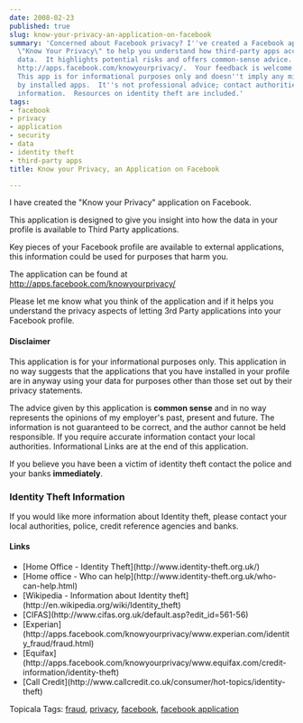 ```yaml
---
date: 2008-02-23
published: true
slug: know-your-privacy-an-application-on-facebook
summary: 'Concerned about Facebook privacy? I''ve created a Facebook application called
  \"Know Your Privacy\" to help you understand how third-party apps access your profile
  data.  It highlights potential risks and offers common-sense advice. Find it at
  http://apps.facebook.com/knowyourprivacy/.  Your feedback is welcome! Disclaimer:
  This app is for informational purposes only and doesn''t imply any misuse of data
  by installed apps.  It''s not professional advice; contact authorities for accurate
  information.  Resources on identity theft are included.'
tags:
- facebook
- privacy
- application
- security
- data
- identity theft
- third-party apps
title: Know your Privacy, an Application on Facebook

---
```

<p>I have created the "Know your Privacy" application on Facebook.</p> <p>This application is designed to give you insight into how the data in your profile is available to Third Party applications. </p><p>Key pieces of your Facebook profile are available to external applications, this information could be used for purposes that harm you. </p><p>The application can be found at <a href="http://apps.facebook.com/knowyourprivacy/" title="http://apps.facebook.com/knowyourprivacy/">http://apps.facebook.com/knowyourprivacy/</a> </p><p>Please let me know what you think of the application and if it helps you understand the privacy aspects of letting 3rd Party applications into your Facebook profile. </p><h4>Disclaimer</h4> <p>This application is for your informational purposes only. This application in no way suggests that the applications that you have installed in your profile are in anyway using your data for purposes other than those set out by their privacy statements. </p><p>The advice given by this application is <b>common sense</b> and in no way represents the opinions of my employer's past, present and future. The information is not guaranteed to be correct, and the author cannot be held responsible. If you require accurate information contact your local authorities. Informational Links are at the end of this application. </p><p>If you believe you have been a victim of identity theft contact the police and your banks <b>immediately</b>. </p><h3>Identity Theft Information</h3> <p>If you would like more information about Identity theft, please contact your local authorities, police, credit reference agencies and banks. </p><h4>Links</h4> <ul> <li>
[Home Office - Identity Theft](http://www.identity-theft.org.uk/) </li>
<li>
[Home office - Who can help](http://www.identity-theft.org.uk/who-can-help.html) </li>
<li>
[Wikipedia - Information about Identity theft](http://en.wikipedia.org/wiki/Identity_theft) </li>
<li>
[CIFAS](http://www.cifas.org.uk/default.asp?edit_id=561-56) </li>
<li>
[Experian](http://apps.facebook.com/knowyourprivacy/www.experian.com/identity_fraud/fraud.html) </li>
<li>
[Equifax](http://apps.facebook.com/knowyourprivacy/www.equifax.com/credit-information/identity-theft) </li>
<li>[Call Credit](http://www.callcredit.co.uk/consumer/hot-topics/identity-theft)</li>
</ul> <div class="wlWriterSmartContent" style="padding-right: 0px; display: inline; padding-left: 0px; padding-bottom: 0px; margin: 0px; padding-top: 0px;">Topicala Tags: <a href="http://www.topicala.com/tag/fraud" rel="tag">fraud</a>, <a href="http://www.topicala.com/tag/privacy" rel="tag">privacy</a>, <a href="http://www.topicala.com/tag/facebook" rel="tag">facebook</a>, <a href="http://www.topicala.com/tag/facebook%20application" rel="tag">facebook application</a>
</div>  

